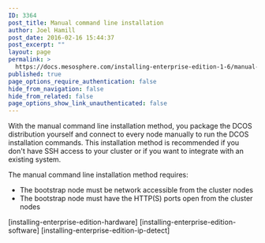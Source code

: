 ```yaml
---
ID: 3364
post_title: Manual command line installation
author: Joel Hamill
post_date: 2016-02-16 15:44:37
post_excerpt: ""
layout: page
permalink: >
  https://docs.mesosphere.com/installing-enterprise-edition-1-6/manual-installation/
published: true
page_options_require_authentication: false
hide_from_navigation: false
hide_from_related: false
page_options_show_link_unauthenticated: false
---
```

With the manual command line installation method, you package the DCOS distribution yourself and connect to every node manually to run the DCOS installation commands. This installation method is recommended if you don't have SSH access to your cluster or if you want to integrate with an existing system.

The manual command line installation method requires:

*   The bootstrap node must be network accessible from the cluster nodes 
*   The bootstrap node must have the HTTP(S) ports open from the cluster nodes

[installing-enterprise-edition-hardware] [installing-enterprise-edition-software] [installing-enterprise-edition-ip-detect]